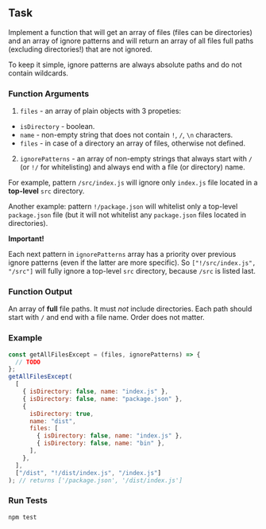 ## Task

Implement a function that will get an array of files (files can be directories) and an array of ignore patterns and will return an array of all files full paths (excluding directories!) that are not ignored.

To keep it simple, ignore patterns are always absolute paths and do not contain wildcards.

### Function Arguments

1. `files` - an array of plain objects with 3 propeties:

- `isDirectory` - boolean.
- `name` - non-empty string that does not contain `!`, `/`, `\n` characters.
- `files` - in case of a directory an array of files, otherwise not defined.

2. `ignorePatterns` - an array of non-empty strings that always start with `/` (or `!/` for whitelisting) and always end with a file (or directory) name.

For example, pattern `/src/index.js` will ignore only `index.js` file located in a **top-level** `src` directory.

Another example: pattern `!/package.json` will whitelist only a top-level `package.json` file (but it will not whitelist any `package.json` files located in directories).

**Important!**

Each next pattern in `ignorePatterns` array has a priority over previous ignore patterns (even if the latter are more specific).
So `["!/src/index.js", "/src"]` will fully ignore a top-level `src` directory, because `/src` is listed last.

### Function Output

An array of **full** file paths. It must _not_ include directories. Each path should start with `/` and end with a file name. Order does not matter.

### Example

```javascript
const getAllFilesExcept = (files, ignorePatterns) => {
  // TODO
};
getAllFilesExcept(
  [
    { isDirectory: false, name: "index.js" },
    { isDirectory: false, name: "package.json" },
    {
      isDirectory: true,
      name: "dist",
      files: [
        { isDirectory: false, name: "index.js" },
        { isDirectory: false, name: "bin" },
      ],
    },
  ],
  ["/dist", "!/dist/index.js", "/index.js"]
); // returns ['/package.json', '/dist/index.js']
```

### Run Tests

```bash
npm test
```
